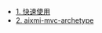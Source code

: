 * [1. 快速使用](projects/aixmi-archetypes/quick_start.md)
* [2. aixmi-mvc-archetype](projects/aixmi-archetypes/mvc_archetype.md)